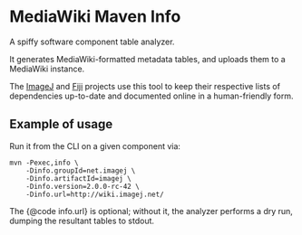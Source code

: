 # MediaWiki Maven Info #

A spiffy software component table analyzer.

It generates MediaWiki-formatted metadata tables, and uploads them to a
MediaWiki instance.

The [ImageJ](http://imagej.net/) and [Fiji](http://fiji.sc/) projects use this
tool to keep their respective lists of dependencies up-to-date and documented
online in a human-friendly form.

## Example of usage ##

Run it from the CLI on a given component via:

    mvn -Pexec,info \
        -Dinfo.groupId=net.imagej \
        -Dinfo.artifactId=imagej \
        -Dinfo.version=2.0.0-rc-42 \
        -Dinfo.url=http://wiki.imagej.net/

The {@code info.url} is optional; without it, the analyzer performs a dry run,
dumping the resultant tables to stdout.
